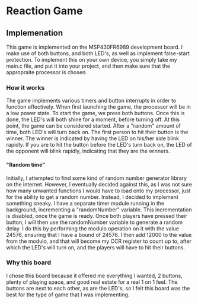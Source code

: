 # Reaction Game
## Implemenation
This game is implemented on the MSP430FR6989 development board. I make use of both buttons, and both LED's,
as well as implement false-start protection. To implement this on your own device, you simply take my main.c file, and
put it into your project, and then make sure that the appropraite processor is chosen.
### How it works
The game implements various timers and button interrupts in order to function effectively. When first launching the game,
the processor will be in a low power state. To start the game, we press both buttons. Once this is done,
the LED's will both shine for a moment, before turning off. At this point, the game can be considered started. After a
"random" amount of time, both LED's will turn back on. The first person to hit their button is the winner. The winner 
is indicated by having the LED on his/her side blink rapidly. If you are to hit the button before the LED's turn back on,
the LED of the opponent will blink rapidly, indicating that they are the winners.
#### "Random time"
Initially, I attempted to find some kind of random number generator library on the internet. However, I eventually
decided against this, as I was not sure how many unwanted functions I would have to load onto my processor,
just for the ability to get a random number. Instead, I decided to implement something sneaky. I have a separate timer
module running in the background, incrementing a "randomNumber" variable. This incrementation is disabled, once the game 
is ready. Once both players have pressed their button, I will then use the randomNumber variable to generate a random delay.
I do this by performing the modulo operation on it with the value 24576, ensuring that I have a bound of 24576.
I then add 12000 to the value from the modulo, and that will become my CCR register to count up to, after which the LED's
will turn on, and the players will have to hit their buttons.
### Why this board
I chose this board because it offered me everything I wanted, 2 buttons, plenty of playing space, and good real estate
for a real 1 on 1 feel. The buttons are next to each other, as are the LED's, so I felt this board was the best for the
type of game that I was implementing.